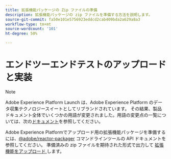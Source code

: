 ```yaml
---
title: 拡張機能パッケージの Zip ファイルの準備
description: 拡張機能パッケージの zip ファイルを準備する方法を説明します。
source-git-commit: fa50e101e5756923eddcd2cab409bda2a629a8a3
workflow-type: tm+mt
source-wordcount: '101'
ht-degree: 50%

---
```


# エンドツーエンドテストのアップロードと実装

>[!NOTE]
>
>Adobe Experience Platform Launch は、Adobe Experience Platform のデータ収集テクノロジースイートとしてリブランドされています。 その結果、製品ドキュメント全体でいくつかの用語が変更されました。用語の変更点の一覧については、次の[ドキュメント](../../term-updates.md)を参照してください。

Adobe Experience Platformでアップロード用の拡張機能パッケージを準備するには、[@adobe/reactor-packager](https://www.npmjs.com/package/@adobe/reactor-packager) コマンドラインツールの API ドキュメントを参照してください。 準備済みの zip ファイルを期待された形式で出力して [ 拡張機能をアップロード ](./upload-and-test.md) します。

